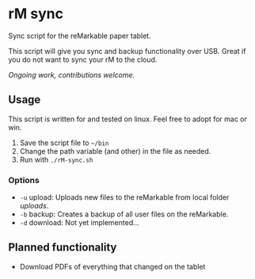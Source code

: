 # rM sync

Sync script for the reMarkable paper tablet.

This script will give you sync and backup functionality over USB. Great if you do not want to sync your rM to the cloud.

_Ongoing work, contributions welcome._

## Usage

This script is written for and tested on linux. Feel free to adopt for mac or win.

 1. Save the script file to `~/bin`
 2. Change the path variable (and other) in the file as needed.
 3. Run with `./rM-sync.sh`
 
### Options

 * `-u` upload: Uploads new files to the reMarkable from local folder _uploads_.
 * `-b` backup: Creates a backup of all user files on the reMarkable.
 * `-d` download: Not yet implemented...

## Planned functionality

 * Download PDFs of everything that changed on the tablet

